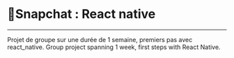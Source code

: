 # 👻Snapchat : React native  
  
-------------

Projet de groupe sur une durée de 1 semaine, premiers pas avec react_native.
Group project spanning 1 week, first steps with React Native.
